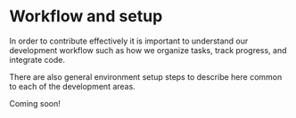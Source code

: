 # Workflow and setup

In order to contribute effectively it is important to understand our development workflow such as how we organize tasks, track progress, and integrate code.

There are also general environment setup steps to describe here common to each of the development areas.

Coming soon!

